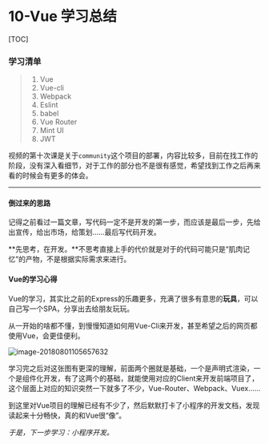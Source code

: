# 10-Vue 学习总结

[TOC]

### 学习清单

> 1. Vue
> 2. Vue-cli
> 3. Webpack
> 4. Eslint
> 5. babel
> 6. Vue Router
> 7. Mint UI
> 8. JWT

视频的第十次课是关于`community`这个项目的部署，内容比较多，目前在找工作的阶段，没有深入看细节，对于工作的部分也不是很有感觉，希望找到工作之后再来看的时候会有更多的体会。

------

#### 倒过来的思路

记得之前看过一篇文章，写代码一定不是开发的第一步，而应该是最后一步，先给出宣传，给出市场，给策划……最后写代码开发。

**先思考，在开发。**不思考直接上手的代价就是对于的代码可能只是“肌肉记忆”的产物，不是根据实际需求来进行。

#### Vue的学习心得

Vue的学习，其实比之前的Express的乐趣更多，充满了很多有意思的**玩具**，可以自己写一个SPA，分享出去给朋友玩玩。

从一开始的啥都不懂，到慢慢知道如何用Vue-Cli来开发，甚至希望之后的网页都使用Vue，会更佳便利。

![image-20180801105657632](https://ws1.sinaimg.cn/large/006tKfTcgy1ftu0kltcy2j30wg0oagp4.jpg)

学习完之后对这张图有更深的理解，前面两个圈就是基础，一个是声明式渲染，一个是组件化开发，有了这两个的基础，就能使用对应的Client来开发前端项目了，这个层面上对应的知识突然一下就多了不少，Vue-Router、Webpack、Vuex……

到这里对Vue项目的理解已经有不少了，然后默默打卡了小程序的开发文档，发现读起来十分畅快，真的和Vue很“像”。

*于是，下一步学习：小程序开发。*